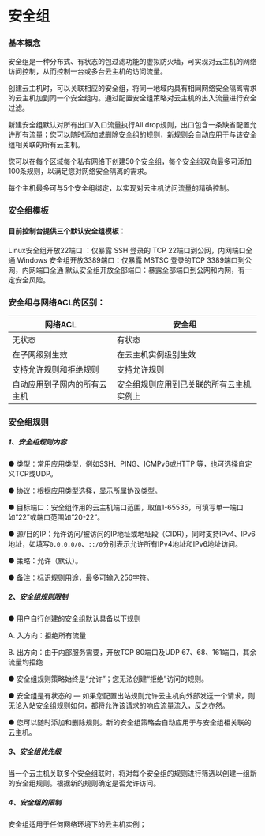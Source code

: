 # **安全组**

### **基本概念**

安全组是一种分布式、有状态的包过滤功能的虚拟防火墙，可实现对云主机的网络访问控制，从而控制一台或多台云主机的访问流量。

创建云主机时，可以关联相应的安全组，将同一地域内具有相同网络安全隔离需求的云主机加到同一个安全组内。通过配置安全组策略对云主机的出入流量进行安全过滤。

新建安全组默认对所有出口/入口流量执行All drop规则，出口包含一条缺省配置允许所有流量；您可以随时添加或删除安全组的规则，新规则会自动应用于与该安全组相关联的所有云主机。

您可以在每个区域每个私有网络下创建50个安全组，每个安全组双向最多可添加100条规则，以满足您对网络安全隔离的需求。

每个主机最多可与5个安全组绑定，以实现对云主机访问流量的精确控制。



### **安全组模板**

#### 目前控制台提供三个默认安全组模板：

Linux安全组开放22端口 ：仅暴露 SSH 登录的 TCP 22端口到公网，内网端口全通
Windows 安全组开放3389端口：仅暴露 MSTSC 登录的TCP 3389端口到公网，内网端口全通
默认安全组开放全部端口：暴露全部端口到公网和内网，有一定安全风险。



### 安全组与网络ACL的区别：

| 网络ACL                      | 安全组                                   |
| ---------------------------- | ---------------------------------------- |
| 无状态                       | 有状态                                   |
| 在子网级别生效               | 在云主机实例级别生效                     |
| 支持允许规则和拒绝规则       | 支持允许规则                             |
| 自动应用到子网内的所有云主机 | 安全组规则应用到已关联的所有云主机实例上 |



### **安全组规则**

##### 1、安全组规则内容

● 类型：常用应用类型，例如SSH、PING、ICMPv6或HTTP 等，也可选择自定义TCP或UDP。

● 协议：根据应用类型选择，显示所属协议类型。

● 目标端口：安全组作用的云主机端口范围，取值1-65535，可填写单一端口如“22”或端口范围如“20-22”。

● 源/目的IP：允许访问/被访问的IP地址或地址段（CIDR），同时支持IPv4、IPv6地址，如填写`0.0.0.0/0`、`::/0`分别表示允许所有IPv4地址和IPv6地址访问。

● 策略：允许（默认）。

● 备注：标识规则用途，最多可输入256字符。



##### 2、安全组规则限制

● 用户自行创建的安全组默认具备以下规则

   A. 入方向：拒绝所有流量

   B. 出方向：由于内部服务需要，开放TCP 80端口及UDP 67、68、161端口，其余流量均拒绝

● 安全组规则策略始终是“允许”；您无法创建“拒绝”访问的规则。

● 安全组是有状态的 — 如果您配置出站规则允许云主机向外部发送一个请求，则无论入站安全组规则如何，都将允许该请求的响应流量流入，反之亦然。

● 您可以随时添加和删除规则。新的安全组策略会自动应用于与安全组相关联的云主机。



##### 3、安全组优先级

当一个云主机关联多个安全组联时，将对每个安全组的规则进行筛选以创建一组新的安全组规则。根据新的规则确定是否允许访问。



##### 4、安全组的限制

安全组适用于任何网络环境下的云主机实例； 　　

